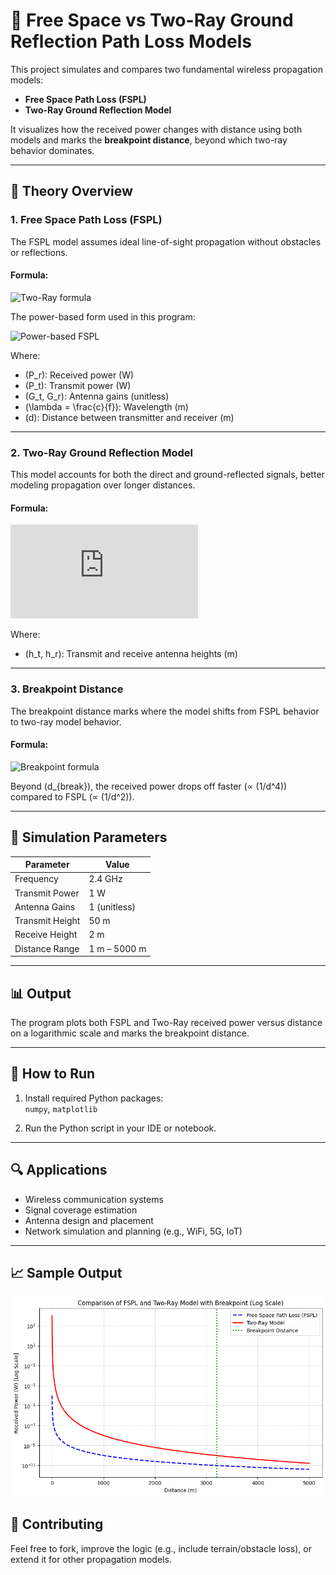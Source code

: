 # 📡 Free Space vs Two-Ray Ground Reflection Path Loss Models

This project simulates and compares two fundamental wireless propagation models:

- **Free Space Path Loss (FSPL)**
- **Two-Ray Ground Reflection Model**

It visualizes how the received power changes with distance using both models and marks the **breakpoint distance**, beyond which two-ray behavior dominates.

---

## 📘 Theory Overview

### 1. Free Space Path Loss (FSPL)

The FSPL model assumes ideal line-of-sight propagation without obstacles or reflections.

#### Formula:

![Two-Ray formula](https://latex.codecogs.com/png.image?\dpi{110}\bg{black}P_r=\frac{P_t\cdot&space;G_t\cdot&space;G_r\cdot&space;h_t^2\cdot&space;h_r^2}{d^4})

The power-based form used in this program:

![Power-based FSPL](https://latex.codecogs.com/png.image?\dpi{110}\bg{black}P_r=P_t\cdot&space;G_t\cdot&space;G_r\cdot\left(\frac{\lambda}{4\pi&space;d}\right)^2&space;)

Where:  
- \(P_r\): Received power (W)  
- \(P_t\): Transmit power (W)  
- \(G_t, G_r\): Antenna gains (unitless)  
- \(\lambda = \frac{c}{f}\): Wavelength (m)  
- \(d\): Distance between transmitter and receiver (m)

---

### 2. Two-Ray Ground Reflection Model

This model accounts for both the direct and ground-reflected signals, better modeling propagation over longer distances.

#### Formula:

![Two-Ray formula](https://latex.codecogs.com/png.latex?P_r%20%3D%20%5Cfrac%7BP_t%20%5Ccdot%20G_t%20%5Ccdot%20G_r%20%5Ccdot%20h_t%5E2%20%5Ccdot%20h_r%5E2%7D%7Bd%5E4%7D)

Where:  
- \(h_t, h_r\): Transmit and receive antenna heights (m)

---

### 3. Breakpoint Distance

The breakpoint distance marks where the model shifts from FSPL behavior to two-ray model behavior.

#### Formula:

![Breakpoint formula](https://latex.codecogs.com/png.latex?d_{break}%20%3D%20%5Cfrac%7B4%20%5Ccdot%20h_t%20%5Ccdot%20h_r%7D%7B%5Clambda%7D)

Beyond \(d_{break}\), the received power drops off faster (∝ \(1/d^4\)) compared to FSPL (∝ \(1/d^2\)).

---

## 🧮 Simulation Parameters

| Parameter        | Value      |
|------------------|------------|
| Frequency        | 2.4 GHz    |
| Transmit Power   | 1 W        |
| Antenna Gains    | 1 (unitless) |
| Transmit Height  | 50 m       |
| Receive Height   | 2 m        |
| Distance Range   | 1 m – 5000 m |

---

## 📊 Output

The program plots both FSPL and Two-Ray received power versus distance on a logarithmic scale and marks the breakpoint distance.

---

## 📂 How to Run

1. Install required Python packages:  
   `numpy`, `matplotlib`

2. Run the Python script in your IDE or notebook.

---

## 🔍 Applications

- Wireless communication systems
- Signal coverage estimation
- Antenna design and placement
- Network simulation and planning (e.g., WiFi, 5G, IoT)

---

## 📈 Sample Output

![FSPL vs Two-Ray Model](fspl.png)


## 🤝 Contributing

Feel free to fork, improve the logic (e.g., include terrain/obstacle loss), or extend it for other propagation models.

